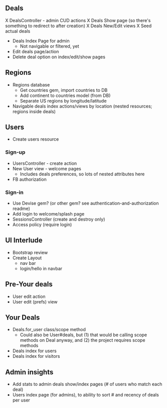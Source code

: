 ## Deals
X DealsController - admin CUD actions
X Deals Show page (so there's something to redirect to after creation)
X Deals New/Edit views
X Seed actual deals 
- Deals Index Page for admin 
  - Not navigable or filtered, yet
- Edit deals page/action
- Delete deal option on index/edit/show pages

## Regions
- Regions database
  - Get countries gem, import countries to DB
  - Add continent to countries model (from DB)
  - Separate US regions by longitude/latitude
- Navigable deals index actions/views by location (nested resources; regions inside deals)

## Users
- Create users resource

### Sign-up
- UsersController - create action
- New User view - welcome pages
  - Includes deals preferences, so lots of nested attributes here
- FB authorization

### Sign-in
- Use Devise gem? (or other gem? see authentication-and-authorization readme)
- Add login to welcome/splash page
- SessionsController (create and destroy only)
- Access policy (require login)

## UI Interlude
- Bootstrap review
- Create Layout
  - nav bar
  - login/hello in navbar

## Pre-Your deals
- User edit action
- User edit (prefs) view

## Your Deals
- Deals.for_user class/scope method
  - Could also be User#deals, but (1) that would be calling scope methods on Deal anyway, and (2) the project requires scope methods
- Deals index for users 
- Deals index for visitors

## Admin insights
- Add stats to admin deals show/index pages (# of users who match each deal)
- Users index page (for admins), to ability to sort # and recency of deals per user